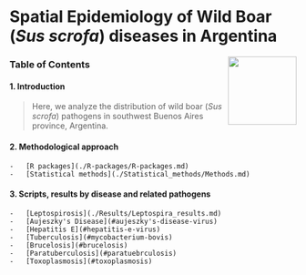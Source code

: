 # Spatial Epidemiology of Wild Boar (*Sus scrofa*) diseases in Argentina

<img src="https://user-images.githubusercontent.com/20196847/82152923-d78ba600-983a-11ea-9bfc-2a9115a029f5.jpg" height="120" width="120" img align="right">

### Table of Contents

#### 1. Introduction  
> Here, we analyze the distribution of wild boar (*Sus scrofa*) pathogens in southwest Buenos Aires province, Argentina. 

#### 2. Methodological approach  

    -   [R packages](./R-packages/R-packages.md)    
    -   [Statistical methods](./Statistical_methods/Methods.md)    

#### 3. Scripts, results by disease and related pathogens    

    -   [Leptospirosis](./Results/Leptospira_results.md)    
    -   [Aujeszky's Disease](#aujeszky's-disease-virus)  
    -   [Hepatitis E](#hepatitis-e-virus)  
    -   [Tuberculosis](#mycobacterium-bovis)  
    -   [Brucelosis](#brucelosis)  
    -   [Paratuberculosis](#paratuebrculosis)  
    -   [Toxoplasmosis](#toxoplasmosis)




